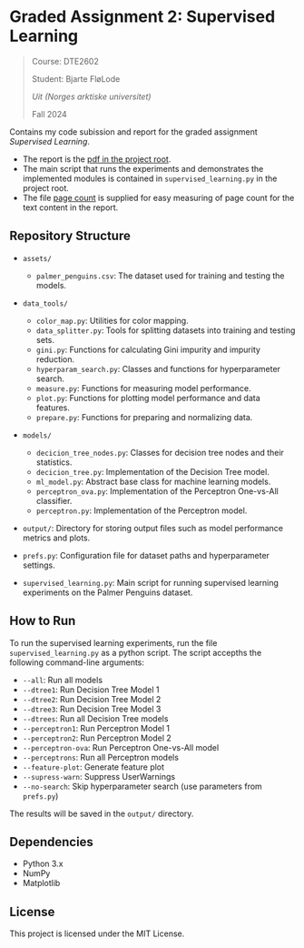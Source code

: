 # Graded Assignment 2: Supervised Learning

> Course:  DTE2602
>
> Student: Bjarte FløLode
>
> _Uit (Norges arktiske universitet)_
>
> Fall 2024

Contains my code subission and report for the graded assignment _Supervised Learning_. 

- The report is the [pdf in the project root](dte2602-fa24-graded2-bfl.pdf). 
- The main script that runs the experiments and demonstrates the implemented modules
is contained in `supervised_learning.py` in the project root.
- The file [page count](page%20count.odt) is supplied for easy measuring of page count for the
text content in the report. 

## Repository Structure

- `assets/`
  - `palmer_penguins.csv`: The dataset used for training and testing the models.

- `data_tools/`
  - `color_map.py`: Utilities for color mapping.
  - `data_splitter.py`: Tools for splitting datasets into training and testing sets.
  - `gini.py`: Functions for calculating Gini impurity and impurity reduction.
  - `hyperparam_search.py`: Classes and functions for hyperparameter search.
  - `measure.py`: Functions for measuring model performance.
  - `plot.py`: Functions for plotting model performance and data features.
  - `prepare.py`: Functions for preparing and normalizing data.

- `models/`
  - `decicion_tree_nodes.py`: Classes for decision tree nodes and their statistics.
  - `decicion_tree.py`: Implementation of the Decision Tree model.
  - `ml_model.py`: Abstract base class for machine learning models.
  - `perceptron_ova.py`: Implementation of the Perceptron One-vs-All classifier.
  - `perceptron.py`: Implementation of the Perceptron model.

- `output/`: Directory for storing output files such as model performance metrics and plots.

- `prefs.py`: Configuration file for dataset paths and hyperparameter settings.

- `supervised_learning.py`: Main script for running supervised learning experiments on the Palmer Penguins dataset.

## How to Run

To run the supervised learning experiments, run the file `supervised_learning.py` as a python
script. The script accepths the following command-line arguments:

- `--all`: Run all models
- `--dtree1`: Run Decision Tree Model 1
- `--dtree2`: Run Decision Tree Model 2
- `--dtree3`: Run Decision Tree Model 3
- `--dtrees`: Run all Decision Tree models
- `--perceptron1`: Run Perceptron Model 1
- `--perceptron2`: Run Perceptron Model 2
- `--perceptron-ova`: Run Perceptron One-vs-All model
- `--perceptrons`: Run all Perceptron models
- `--feature-plot`: Generate feature plot
- `--supress-warn`: Suppress UserWarnings
- `--no-search`: Skip hyperparameter search (use parameters from `prefs.py`)

The results will be saved in the `output/` directory.

## Dependencies

- Python 3.x
- NumPy
- Matplotlib


## License

This project is licensed under the MIT License.